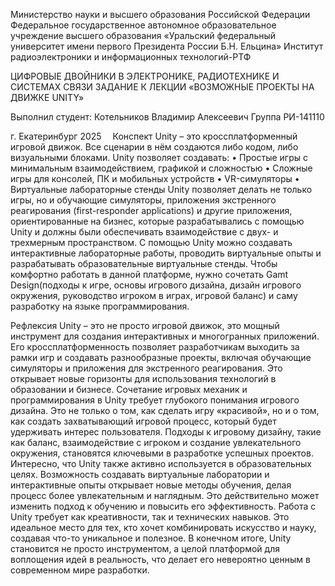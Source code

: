 Министерство науки и высшего образования Российской Федерации
Федеральное государственное автономное образовательное учреждение высшего образования «Уральский федеральный университет имени первого Президента России Б.Н. Ельцина»
Институт радиоэлектроники и информационных технологий-РТФ








ЦИФРОВЫЕ ДВОЙНИКИ В ЭЛЕКТРОНИКЕ, РАДИОТЕХНИКЕ И СИСТЕМАХ СВЯЗИ
ЗАДАНИЕ К ЛЕКЦИИ
 «ВОЗМОЖНЫЕ ПРОЕКТЫ НА ДВИЖКЕ UNITY»







Выполнил студент:
Котельников Владимир Алексеевич
Группа РИ-141110






г. Екатеринбург
2025 
Конспект
Unity – это кроссплатформенный игровой движок. Все сценарии в нём создаются либо кодом, либо визуальными блоками.
Unity позволяет создавать:
•	Простые игры с минимальным взаимодействием, графикой и сложностью
•	Сложные игры для консолей, ПК и мобильных устройств
•	VR-симуляторы
•	Виртуальные лабораторные стенды
Unity позволяет делать не только игры, но и обучающие симуляторы, приложения экстренного реагирования (first-responder applications) и другие приложения, ориентированные на бизнес, которые разрабатывались с помощью Unity и должны были обеспечивать взаимодействие с двух- и трехмерным пространством. С помощью Unity можно создавать интерактивные лабораторные работы, проводить виртуальные опыты и разрабатывать образовательные виртуальные стенды.
Чтобы комфортно работать в данной платформе, нужно сочетать Gamt Design(подходы к игре, основы игрового дизайна, дизайн игрового окружения, руководство игроком в играх, игровой баланс) и саму разработку на языке программирования.








Рефлексия
Unity – это не просто игровой движок, это мощный инструмент для создания интерактивных и многогранных приложений. Его кроссплатформенность позволяет разработчикам выходить за рамки игр и создавать разнообразные проекты, включая обучающие симуляторы и приложения для экстренного реагирования. Это открывает новые горизонты для использования технологий в образовании и бизнесе.
Сочетание игровых механик и программирования в Unity требует глубокого понимания игрового дизайна. Это не только о том, как сделать игру «красивой», но и о том, как создать захватывающий игровой процесс, который будет удерживать интерес пользователя. Подходы к игровому дизайну, такие как баланс, взаимодействие с игроком и создание увлекательного окружения, становятся ключевыми в разработке успешных проектов.
Интересно, что Unity также активно используется в образовательных целях. Возможность создавать виртуальные лаборатории и интерактивные опыты открывает новые методы обучения, делая процесс более увлекательным и наглядным. Это действительно может изменить подход к обучению и повысить его эффективность.
Работа с Unity требует как креативности, так и технических навыков. Это идеальное место для тех, кто хочет комбинировать искусство и науку, создавая что-то уникальное и полезное. В конечном итоге, Unity становится не просто инструментом, а целой платформой для воплощения идей в реальность, что делает его невероятно ценным в современном мире разработки.
